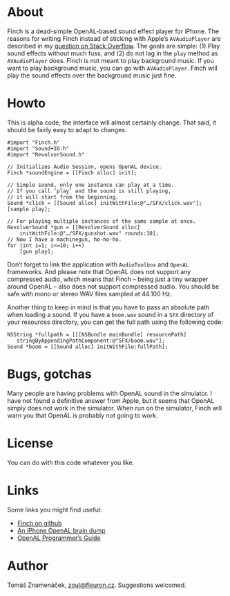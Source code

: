 About
=====

Finch is a dead-simple OpenAL-based sound effect player for iPhone. The
reasons for writing Finch instead of sticking with Apple’s `AVAudioPlayer` are
described in my [question on Stack Overflow][so]. The goals are simple: (1)
Play sound effects without much fuss, and (2) do not lag in the `play` method
as `AVAudioPlayer` does. Finch is not meant to play background music. If you
want to play background music, you can go with `AVAudioPlayer`. Finch will play
the sound effects over the background music just fine.

[so]: http://stackoverflow.com/questions/986983

Howto
=====

This is alpha code, the interface will almost certainly change. That said, it
should be fairly easy to adapt to changes.

    #import "Finch.h"
    #import "Sound+IO.h"
    #import "RevolverSound.h"

    // Initializes Audio Session, opens OpenAL device.
    Finch *soundEngine = [[Finch alloc] init];

    // Simple sound, only one instance can play at a time.
    // If you call ‘play’ and the sound is still playing,
    // it will start from the beginning.
    Sound *click = [[Sound alloc] initWithFile:@"…/SFX/click.wav"];
    [sample play];

    // For playing multiple instances of the same sample at once.
    RevolverSound *gun = [[RevolverSound alloc]
        initWithFile:@"…/SFX/gunshot.wav" rounds:10];
    // Now I have a machinegun, ho-ho-ho.
    for (int i=1; i<=10; i++)
        [gun play];

Don’t forget to link the application with `AudioToolbox` and `OpenAL`
frameworks. And please note that OpenAL does not support any compressed
audio, which means that Finch – being just a tiny wrapper around OpenAL –
also does not support compressed audio. You should be safe with mono or
stereo WAV files sampled at 44.100 Hz.

Another thing to keep in mind is that you have to pass an absolute path
when loading a sound. If you have a `boom.wav` sound in a `SFX` directory
of your resources directory, you can get the full path using the following
code:

    NSString *fullpath = [[[NSBundle mainBundle] resourcePath]
       stringByAppendingPathComponent:@"SFX/boom.wav"];
    Sound *boom = [[Sound alloc] initWithFile:fullPath];

Bugs, gotchas
=============

Many people are having problems with OpenAL sound in the simulator. I have not
found a definitive answer from Apple, but it seems that OpenAL simply does not
work in the simulator. When run on the simulator, Finch will warn you that
OpenAL is probably not going to work.

License
=======

You can do with this code whatever you like.

Links
=====

Some links you might find useful:

* [Finch on github][git]
* [An iPhone OpenAL brain dump][dump]
* [OpenAL Programmer’s Guide][guide]

[git]: http://github.com/zoul/Finch/
[dump]: http://www.subfurther.com/blog/?p=602
[guide]: http://connect.creativelabs.com/openal/Documentation/OpenAL_Programmers_Guide.pdf

Author
======

Tomáš Znamenáček, <zoul@fleuron.cz>. Suggestions welcomed.
